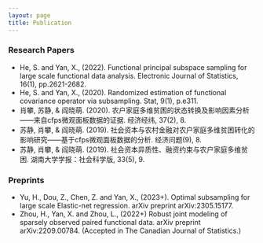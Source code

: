 ```yaml
---
layout: page
title: Publication
---
```


### Research Papers
* He, S. and Yan, X., (2022). Functional principal subspace sampling for large scale functional data analysis. Electronic Journal of Statistics, 16(1), pp.2621-2682.
* He, S. and Yan, X., (2020). Randomized estimation of functional covariance operator via subsampling. Stat, 9(1), p.e311.
* 肖攀, 苏静, & 阎晓萌. (2020). 农户家庭多维贫困的状态转换及影响因素分析——来自cfps微观面板数据的证据. 经济经纬, 37(2), 8.
* 苏静, 肖攀, & 阎晓萌. (2019). 社会资本与农村金融对农户家庭多维贫困转化的影响研究——基于cfps微观面板数据的分析. 经济问题(9), 8.
* 苏静, 肖攀, & 阎晓萌. (2019). 社会资本异质性、融资约束与农户家庭多维贫困. 湖南大学学报：社会科学版, 33(5), 9.

### Preprints
* Yu, H., Dou, Z., Chen, Z. and Yan, X., (2023+). Optimal subsampling for large scale Elastic-net regression. arXiv preprint arXiv:2305.15177.
* Zhou, H., Yan, X. and Zhou, L., (2022+) Robust joint modeling of sparsely observed paired functional data. arXiv preprint arXiv:2209.00784. (Accepted in The Canadian Journal of Statistics.)
